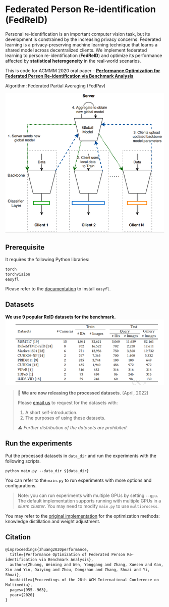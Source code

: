 # Federated Person Re-identification (FedReID)

Personal re-identification is an important computer vision task, but its development is constrained by the increasing privacy concerns. Federated learning is a privacy-preserving machine learning technique that learns a shared model across decentralized clients. We implement federated learning to person re-identification (**FedReID**) and optimize its performance affected by **statistical heterogeneity** in the real-world scenarios. 

This is code for ACMMM 2020 oral paper - **[Performance Optimization for Federated Person Re-identification via Benchmark Analysis](https://arxiv.org/abs/2008.11560)**

Algorithm: Federated Partial Averaging (FedPav)

<img src="images/fedpav.png" width="700">

## Prerequisite

It requires the following Python libraries:
```
torch
torchvision
easyfl
```

Please refer to the [documentation](https://easyfl.readthedocs.io/en/latest/get_started.html#installation) to install `easyfl`.

## Datasets

**We use 9 popular ReID datasets for the benchmark.**
<img src="images/datasets.png" width="700">

> **🎉 We are now releasing the processed datasets.** (April, 2022)
>
> Please [email us](weiming001@e.ntu.edu.sg) to request for the datasets with:
> 1. A short self-introduction.
> 2. The purposes of using these datasets.
>
> *⚠️ Further distribution of the datasets are prohibited.*

## Run the experiments

Put the processed datasets in `data_dir` and run the experiments with the following scripts.

```
python main.py --data_dir ${data_dir}
```

You can refer to the `main.py` to run experiments with more options and configurations.

> Note: you can run experiments with multiple GPUs by setting `--gpu`. The default implementation supports running with multiple GPUs in a _slurm cluster_. You may need to modify `main.py` to use `multiprocess`.

You may refer to the [original implementation](https://github.com/cap-ntu/FedReID) for the optimization methods: knowledge distillation and weight adjustment.

    
## Citation
```
@inproceedings{zhuang2020performance,
  title={Performance Optimization of Federated Person Re-identification via Benchmark Analysis},
  author={Zhuang, Weiming and Wen, Yonggang and Zhang, Xuesen and Gan, Xin and Yin, Daiying and Zhou, Dongzhan and Zhang, Shuai and Yi, Shuai},
  booktitle={Proceedings of the 28th ACM International Conference on Multimedia},
  pages={955--963},
  year={2020}
}
```

